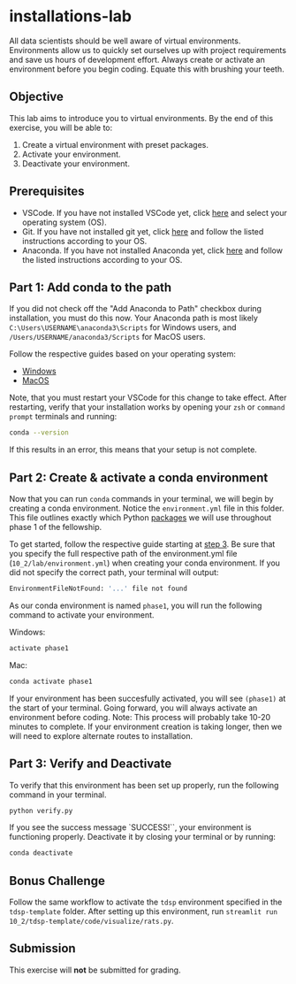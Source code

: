 # installations-lab

All data scientists should be well aware of virtual environments. Environments allow us to quickly set ourselves up with project requirements and save us hours of development effort. Always create or activate an environment before you begin coding. Equate this with brushing your teeth.

## Objective
This lab aims to introduce you to virtual environments. By the end of this exercise, you will be able to: 
1. Create a virtual environment with preset packages.
2. Activate your environment.
3. Deactivate your environment. 

## Prerequisites
* VSCode. If you have not installed VSCode yet, click [here](https://code.visualstudio.com/download) and select your operating system (OS).
* Git. If you have not installed git yet, click [here](https://git-scm.com/book/en/v2/Getting-Started-Installing-Git) and follow the listed instructions according to your OS.
* Anaconda. If you have not installed Anaconda yet, click [here](https://docs.anaconda.com/free/anaconda/install/index.html) and follow the listed instructions according to your OS.

## Part 1: Add conda to the path

If you did not check off the "Add Anaconda to Path" checkbox during installation, you must do this now. Your Anaconda path is most likely `C:\Users\USERNAME\anaconda3\Scripts` for Windows users, and `/Users/USERNAME/anaconda3/Scripts` for MacOS users. 

Follow the respective guides based on your operating system:

* [Windows](https://saturncloud.io/blog/setting-up-anaconda-path-environment-variable-in-windows-a-guide/)
* [MacOS](https://saturncloud.io/blog/adding-anaconda-to-your-path-a-guide-for-data-scientists/#:~:text=On%20macOS%20and%20Linux%3A%20Open,path%20to%20your%20Anaconda%20installation.)

Note, that you must restart your VSCode for this change to take effect. After restarting, verify that your installation works by opening your `zsh` or `command prompt` terminals and running:

```bash
conda --version
```

If this results in an error, this means that your setup is not complete.

## Part 2: Create & activate a conda environment

Now that you can run `conda` commands in your terminal, we will begin by creating a conda environment. Notice the `environment.yml` file in this folder. This file outlines exactly which Python [packages](https://www.geeksforgeeks.org/python-packages/) we will use throughout phase 1 of the fellowship. 

To get started, follow the respective guide starting at [step 3](https://saturncloud.io/blog/how-to-create-a-conda-environment-based-on-a-yaml-file-a-guide-for-data-scientists/#step-3-create-the-conda-environment). Be sure that you specify the full respective path of the environment.yml file (`10_2/lab/environment.yml`) when creating your conda environment. If you did not specify the correct path, your terminal will output:

```bash
EnvironmentFileNotFound: '...' file not found
```

As our conda environment is named `phase1`, you will run the following command to activate your environment.

Windows:
```bash
activate phase1
```

Mac:
```bash
conda activate phase1
```

If your environment has been succesfully activated, you will see `(phase1)` at the start of your terminal. Going forward, you will always activate an environment before coding. Note: This process will probably take 10-20 minutes to complete. If your environment creation is taking longer, then we will need to explore alternate routes to installation. 

## Part 3: Verify and Deactivate

To verify that this environment has been set up properly, run the following command in your terminal.

```bash
python verify.py
```

If you see the success message `SUCCESS!``, your environment is functioning properly. Deactivate it by closing your terminal or by running:

```bash
conda deactivate
```

## Bonus Challenge

Follow the same workflow to activate the `tdsp` environment specified in the `tdsp-template` folder. After setting up this environment, run `streamlit run 10_2/tdsp-template/code/visualize/rats.py`.

## Submission

This exercise will **not** be submitted for grading. 